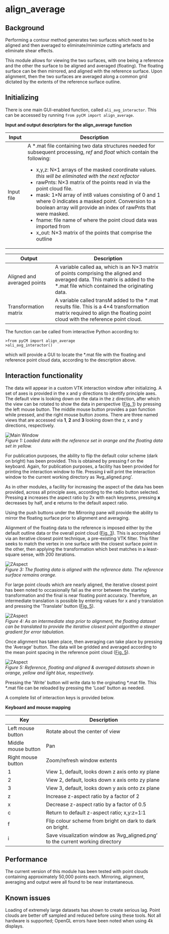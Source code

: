 # align_average

## Background
Performing a contour method generates two surfaces which need to be aligned and then averaged to eliminate/minimize cutting artefacts and eliminate shear effects.

This module allows for viewing the two surfaces, with one being a reference and the other the surface to be aligned and averaged (floating). The floating surface can be then mirrored, and aligned with the reference surface. Upon alignment, then the two surfaces are averaged along a common grid dictated by the extents of the reference surface outline.

## Initializing
There is one main GUI-enabled function, called `ali_avg_interactor`. This can be accessed by running `from pyCM import align_average`.

**Input and output descriptors for the align_average function**

Input | Description
---  |---
Input file	| A *.mat file containing two data structures needed for subsequent processing, *ref* and *float* which contain the following:<ul><li>x,y,z: N×1 arrays of the masked coordinate values. *this will be eliminated with the next refactor*</li><li>rawPnts: N×3 matrix of the points read in via the point cloud file.</li><li>mask: 1×N array of int8 values consisting of 0 and 1 where 0 indicates a masked point. Conversion to a boolean array will provide an index of rawPnts that were masked.</li><li>fname: file name of where the point cloud data was imported from </li><li>x_out: N×3 matrix of the points that comprise the outline</li></ul> 

Output | Description
---  |---
Aligned and averaged points | A variable called aa, which is an N×3 matrix of points comprising the aligned and averaged data. This matrix is added to the *.mat file which contained the originating data.
Transformation matrix | A variable called transM added to the *.mat results file. This is a 4×4 transformation matrix required to align the floating point cloud with the reference point cloud.

The function can be called from interactive Python according to:
~~~
>from pyCM import align_average
>ali_avg_interactor()
~~~
which will provide a GUI to locate the *.mat file with the floating and reference point cloud data, according to the description above.

##  Interaction functionality
The data will appear in a custom VTK interaction window after initializing. A set of axes is provided in the x and y directions to identify principle axes. The default view is looking down on the data in the z direction, after which the view can be rotated to show the data in perspective ([Fig. 1](#fig1)) by pressing the left mouse button. The middle mouse button provides a pan function while pressed, and the right mouse button zooms. There are three named views that are accessed via **1**, **2** and **3** looking down the z, x and y directions, respectively. 

<span>![<span>Main Window</span>](images/Avg_loaded.png)</span>  
*<a name="fig1"></a> Figure 1: Loaded data with the reference set in orange and the floating data set in yellow.*

For publication purposes, the ability to flip the default color scheme (dark on bright) has been provided. This is obtained by pressing f on the keyboard. Again, for publication purposes, a facility has been provided for printing the interaction window to file. Pressing **i** will print the interaction window to the current working directory as ’Avg_aligned.png’.

As in other modules, a facility for increasing the aspect of the data has been provided, across all principle axes, according to the radio button selected. Pressing **z** increases the aspect ratio by 2x with each keypress, pressing **x** decreases by half, and **c** returns to the default aspect ratio.

Using the push buttons under the *Mirroring* pane will provide the ability to mirror the floating surface prior to alignment and averaging.

Alignment of the floating data to the reference is imposed either by the default outline data or the overall point cloud ([Fig. 3](#fig3)). This is accomplished via an iterative closest point technique, a pre-existing VTK filter. This filter seeks to match the vertex in one surface with the closest surface point in the other, then applying the transformation which best matches in a least-square sense, with 200 iterations.

<span>![<span>ZAspect</span>](images/Avg_aligned.png)</span>  
*<a name="fig3"></a> Figure 3: The floating data is aligned with the reference data. The reference surface remains orange.*

For large point clouds which are nearly aligned, the iterative closest point has been noted to occasionally fail as the error between the starting transformation and the final is near floating point accuracy. Therefore, an intermediate translation is possible by entering values for x and y translation and pressing the 'Translate' button ([Fig. 5](#fig5)).

<span>![<span>ZAspect</span>](images/Avg_trans.png)</span>  
*<a name="fig4"></a> Figure 4: As an intermediate step prior to alignment, the floating dataset can be translated to provide the iterative closest point algorithm a steeper gradient for error tabulation.*

Once alignment has taken place, then averaging can take place by pressing the 'Average' button. The data will be gridded and averaged according to the mean point spacing in the reference point cloud ([Fig. 5](#fig5)).

<span>![<span>ZAspect</span>](images/Avg_averaged.png)</span>  
*<a name="fig5"></a> Figure 5: Reference, floating and aligned & averaged datasets shown in orange, yellow and light blue, respectively.*

Pressing the 'Write' button will write data to the orginating *.mat file. This *.mat file can be reloaded by pressing the 'Load' button as needed.

A complete list of interaction keys is provided below. 

**Keyboard and mouse mapping**

Key | Description
---  |---
Left mouse button 	|Rotate about the center of view
Middle mouse button 	|Pan
Right mouse button 	|Zoom/refresh window extents
1 	|View 1, default, looks down z axis onto xy plane
2 	|View 2, default, looks down x axis onto zy plane
3 	|View 3, default, looks down y axis onto zx plane
z 	|Increase z-aspect ratio by a factor of 2
x 	|Decrease z-aspect ratio by a factor of 0.5
c 	|Return to default z-aspect ratio; x,y:z=1:1
f 	|Flip colour scheme from bright on dark to dark on bright.
i 	|Save visualization window as ’Avg_aligned.png’ to the current working directory

## Performance
The current version of this module has been tested with point clouds containing approximately 50,000 points each. Mirroring, alignment, averaging and output were all found to be near instantaneous.


## Known issues

Loading of extremely large datasets has shown to create serious lag. Point clouds are better off sampled and reduced before using these tools. Not all hardware is supported; OpenGL errors have been noted when using 4k displays.